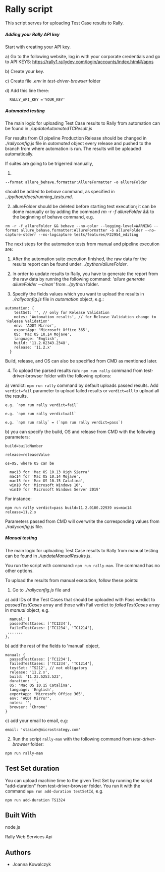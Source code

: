 # Rally script

This script serves for uploading Test Case results to Rally.

##### Adding your Rally API key

Start with creating your API key.

  a) Go to the following website, log in with your corporate credentials and go to API KEYS: https://rally1.rallydev.com/login/accounts/index.html#/apps

  b) Create your key.

  c) Create file *.env* in *test-driver-browser* folder

  d) Add this line there: 
```
  RALLY_API_KEY ='YOUR_KEY'
  ```
##### Automated testing

The main logic for uploading Test Case results to Rally from automation can be found in *./updateAutomatedTCResult.js*

For results from CI pipeline Production Release should be changed in *./rallyconfig.js* file in *automated* object every release and pushed to the branch from where automation is run. The results will be uploaded automatically.

If suites are going to be trigerred manually,

1)
```
--format allure_behave.formatter:AllureFormatter -o allureFolder
```
should be added to *behave* command, as specified in *../python/docs/running_tests.md*.

2) allureFolder should be deleted before starting test execution; it can be dome manually or by adding the command *rm -r -f allureFolder &&* to the beginning of behave command, e.g.
```
rm -r -f allureFolder && behave --no-color --logging-level=WARNING --format allure_behave.formatter:AllureFormatter -o allureFolder --no-capture-stderr --no-logcapture tests/features/F22954_editing
```

The next steps for the automation tests from manual and pipeline execution are:

1) After the automation suite execution finished, the raw data for the results report can be found under *../python/allureFolder*.

2) In order to update results to Rally, you have to generate the report from the raw data by running the following command:
  *'allure generate allureFolder --clean'*
  from 
  *../python* folder.

3) Specify the fields values which you want to upload the results in *./rallyconfig.js* file in 
*automation* object, e.g.:
```
automation: {
    testSet: '', // only for Release Validation
    notes: 'Automation results', // for Release Validation change to 'Release Validation'
    env: 'AQDT Mirror',
    exportApp: 'Microsoft Office 365',
    OS: 'Mac OS 10.14 Mojave',
    language: 'English',
    build: '11.2.02343.2348',
    release: '11.2.x'
  }
  ```

Build, release, and OS can also be specified from CMD as mentioned later.

4) To upload the parsed results run: `npm run rally` command from test-driver-browser folder with the following options:

  a) verdict: `npm run rally` command by default uploads passed results. Add `verdict=fail` parameter to upload failed results or `verdict=all` to upload all the results. 

    e.g. `npm run rally verdict=fail`

    e.g. `npm run rally verdict=all`

    e.g. `npm run rally` = (`npm run rally verdict=pass`)

  b) you can specify the build, OS and release from CMD with the following parameters: 
  ```
  build=buildNumber

  release=releaseValue

  os=OS, where OS can be

    mac13 for 'Mac OS 10.13 High Sierra'
    mac14 for 'Mac OS 10.14 Mojave',
    mac15 for 'Mac OS 10.15 Catalina',
    win10 for 'Microsoft Windows 10',
    win19 for 'Microsoft Windows Server 2019'
  ```
  For instance:

  `npm run rally verdict=pass build=11.2.0100.22939 os=mac14 release=11.2.x`

  Parameters passed from CMD will overwrite the corresponding values from *./rallyconfig.js* file.
   
##### Manual testing
The main logic for uploading Test Case results to Rally from manual testing can be found in *./updateManualResults.js*.

You run the script with command: `npm run rally-man`. The command has no other options.

To upload the results from manual execution, follow these points:

1) Go to *./rallyconfig.js* file and

  a) add IDs of the Test Cases that should be uploaded with Pass verdict to *passedTestCases* array and those with Fail verdict to *failedTestCases* array in *manual* object, e.g.
  ```
    manual: {
    passedTestCases: ['TC1234'],
    failedTestCases: ['TC1234', 'TC1214'],
   .......
  },
  ```

  b) add the rest of the fields to 'manual' object,
  ```
  manual: {
    passedTestCases: ['TC1234'],  
    failedTestCases: ['TC1234', 'TC1214'],
    testSet: 'TS212', // not obligatory
    release: '11.2.x',
    build: '11.23.5253.523',
    duration: '',
    OS: 'Mac OS 10.15 Catalina',
    language: 'English',
    exportApp: 'Microsoft Office 365',
    env: 'AQDT Mirror',
    notes: '',
    browser: 'Chrome'
  }
```
  c) add your email to email, e.g:

    email: 'stasiek@microstrategy.com'

2) Run the script `rally-man` with the following command from *test-driver-browser* folder:

  `npm run rally-man`

## Test Set duration

You can upload machine time to the given Test Set by running the script "add-duration" from test-driver-browser folder.
You run it with the command `npm run add-duration testSetId`, e.g.

  `npm run add-duration TS1324`

## Built With

node.js

Rally Web Services Api


## Authors

* Joanna Kowalczyk

